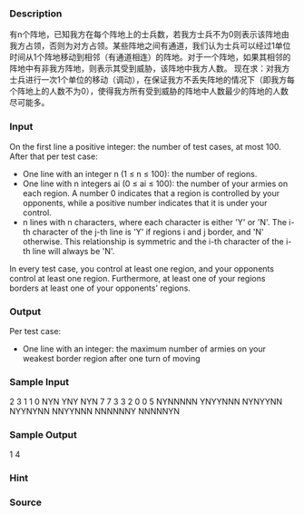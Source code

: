 
### Description
有n个阵地，已知我方在每个阵地上的士兵数，若我方士兵不为0则表示该阵地由我方占领，否则为对方占领。某些阵地之间有通道，我们认为士兵可以经过1单位时间从1个阵地移动到相邻（有通道相连）的阵地。对于一个阵地，如果其相邻的阵地中有非我方阵地，则表示其受到威胁，该阵地中我方人数。
现在求：对我方士兵进行一次1个单位的移动（调动），在保证我方不丢失阵地的情况下（即我方每个阵地上的人数不为0），使得我方所有受到威胁的阵地中人数最少的阵地的人数尽可能多。

### Input
On the first line a positive integer: the number of test cases, at most 100. After that per test case: 

- One line with an integer n (1 ≤ n ≤ 100): the number of regions. 
- One line with n integers ai (0 ≤ ai ≤ 100): the number of your armies on each region. A number 0 indicates that a region is controlled by your opponents, while a positive number indicates that it is under your control. 
- n lines with n characters, where each character is either 'Y' or 'N'. The i-th character of the j-th line is 'Y' if regions i and j border, and 'N' otherwise. This relationship is symmetric and the i-th character of the i-th line will always be 'N'. 

In every test case, you control at least one region, and your opponents control at least one region. Furthermore, at least one of your regions borders at least one of your opponents' regions. 

### Output

Per test case: 

- One line with an integer: the maximum number of armies on your weakest border region after one turn of moving


### Sample Input
2 
3 
1 1 0 
NYN 
YNY 
NYN 
7 
7 3 3 2 0 0 5 
NYNNNNN 
YNYYNNN 
NYNYYNN 
NYYNYNN 
NNYYNNN 
NNNNNNY 
NNNNNYN
### Sample Output
1
4

### Hint

### Source
